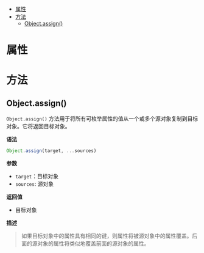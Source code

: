 - [属性](#%e5%b1%9e%e6%80%a7)
- [方法](#%e6%96%b9%e6%b3%95)
  - [Object.assign()](#objectassign)
# 属性
# 方法
## Object.assign()
`Object.assign()` 方法用于将所有可枚举属性的值从一个或多个源对象复制到目标对象。它将返回目标对象。

**语法**
```js
Object.assign(target, ...sources)
```
**参数**
- `target`：目标对象
- `sources`: 源对象

**返回值**
- 目标对象

**描述**
> 如果目标对象中的属性具有相同的键，则属性将被源对象中的属性覆盖。后面的源对象的属性将类似地覆盖前面的源对象的属性。
